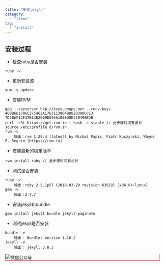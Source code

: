 ```yaml
---
title: "安装jekyll"
category:
  - "linux"
tag:
  - "install"
---
```


## 安装过程

- 检查ruby是否安装

```
ruby -v
```

- 更新安装源

```
yum -y update
```

- 安装RVM

```
gpg --keyserver hkp://keys.gnupg.net --recv-keys 409B6B1796C275462A1703113804BB82D39DC0E3 7D2BAF1CF37B13E2069D6956105BD0E739499BDB
curl -sSL https://get.rvm.io | bash -s stable // 此步骤时间有点长
source /etc/profile.d/rvm.sh
rvm -v
	输出：rvm 1.29.4 (latest) by Michal Papis, Piotr Kuczynski, Wayne E. Seguin [https://rvm.io]
```

- 安装最新的稳定版本

```
rvm install ruby // 此步骤时间有点长
```

- 测试是否安装

```
ruby -v
	输出：ruby 2.5.1p57 (2018-03-29 revision 63029) [x86_64-linux]
gem -v
	输出：2.7.7
```

- 安装jekyll和bundle

```
gem install jekyll bundle jekyll-paginate

```

- 测试jekyll是否安装

```
bundle -v
	输出： Bundler version 1.16.2
jekyll -v
	输出： jekyll 3.8.3
```
<img style="border:1px red solid; display:block; margin:0 auto;" :src="$withBase('/qrcode.jpg')" alt="微信公众号" />
